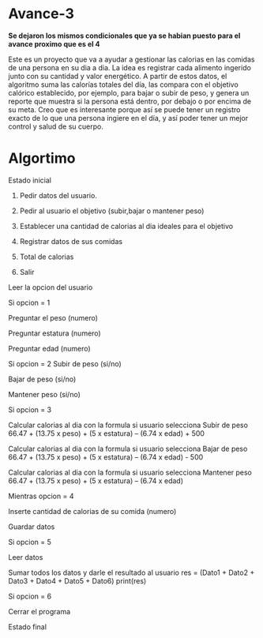 # Avance-3

**Se dejaron los mismos condicionales que ya se habian puesto para el avance proximo que es el 4**

Este es un proyecto que va a ayudar a gestionar las calorias en las comidas de una persona en su dia a dia. La idea es registrar cada alimento ingerido junto con su cantidad y valor energético. A partir de estos datos, el algoritmo suma las calorías totales del día, las compara con el objetivo calórico establecido, por ejemplo, para bajar o subir de peso, y genera un reporte que muestra si la persona está dentro, por debajo o por encima de su meta. Creo que es interesante porque así se puede tener un registro exacto de lo que una persona ingiere en el día, y así poder tener un mejor control y salud de su cuerpo. 
# Algortimo
Estado inicial

1. Pedir datos del usuario.

2. Pedir al usuario el objetivo (subir,bajar o mantener peso)
   
3. Establecer una cantidad de calorias al dia ideales para el objetivo
   
4. Registrar datos de sus comidas
   
5. Total de calorias
   
6. Salir 

Leer la opcion del usuario


Si opcion = 1

   Preguntar el peso (numero)
   
   Preguntar estatura (numero)
   
   Preguntar edad (numero)


Si opcion = 2
   Subir de peso (si/no)
   
   Bajar de peso (si/no)
   
   Mantener peso  (si/no)
   

Si opcion = 3

  Calcular calorias al dia con la formula si usuario selecciona Subir de peso
  66.47 + (13.75 x peso) + (5 x estatura) – (6.74 x edad) + 500

  Calcular calorias al dia con la formula si usuario selecciona Bajar de peso
  66.47 + (13.75 x peso) + (5 x estatura) – (6.74 x edad) - 500

  Calcular calorias al dia con la formula si usuario selecciona Mantener peso
  66.47 + (13.75 x peso) + (5 x estatura) – (6.74 x edad)

Mientras opcion = 4

  Inserte cantidad de calorias de su comida (numero)
  
  Guardar datos
  

Si opcion = 5

  Leer datos
  
  Sumar todos los datos y darle el resultado al usuario
  res = (Dato1 + Dato2 + Dato3 + Dato4 + Dato5 + Dato6)
  print(res)
     

Si opcion = 6 

Cerrar el programa

Estado final
  

